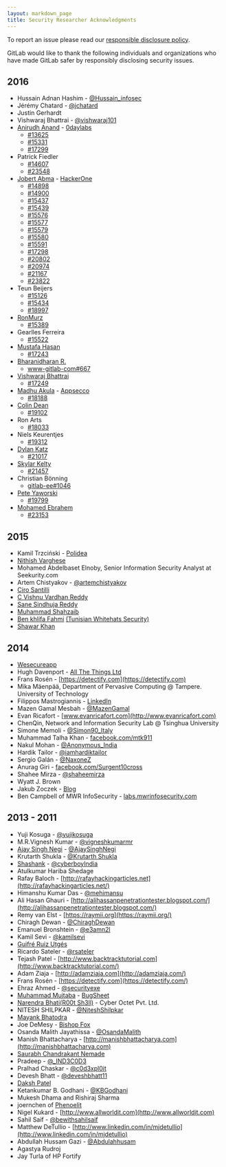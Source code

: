 ```yaml
---
layout: markdown_page
title: Security Researcher Acknowledgments
---
```


To report an issue please read our [responsible disclosure policy](/disclosure).

GitLab would like to thank the following individuals and organizations who have
made GitLab safer by responsibly disclosing security issues.

## 2016

- Hussain Adnan Hashim - [@Hussain_infosec](https://www.facebook.com/profile.php?id=100004366368341)
- Jérémy Chatard - [@jchatard](https://twitter.com/jchatard)
- Justin Gerhardt
- Vishwaraj Bhattrai - [@vishwaraj101](https://twitter.com/vishwaraj101)
- [Anirudh Anand](https://hackerone.com/a0xnirudh) - [0daylabs](https://www.0daylabs.com/)
  - [#13625](https://gitlab.com/gitlab-org/gitlab-ce/issues/13625)
  - [#15331](https://gitlab.com/gitlab-org/gitlab-ce/issues/15331)
  - [#17299](https://gitlab.com/gitlab-org/gitlab-ce/issues/17299)
- Patrick Fiedler
  - [#14607](https://gitlab.com/gitlab-org/gitlab-ce/issues/14607)
  - [#23548](https://gitlab.com/gitlab-org/gitlab-ce/issues/23548)
- [Jobert Abma](https://twitter.com/jobertabma) - [HackerOne](https://hackerone.com/jobert)
  - [#14898](https://gitlab.com/gitlab-org/gitlab-ce/issues/14898)
  - [#14900](https://gitlab.com/gitlab-org/gitlab-ce/issues/14900)
  - [#15437](https://gitlab.com/gitlab-org/gitlab-ce/issues/15437)
  - [#15439](https://gitlab.com/gitlab-org/gitlab-ce/issues/15439)
  - [#15576](https://gitlab.com/gitlab-org/gitlab-ce/issues/15576)
  - [#15577](https://gitlab.com/gitlab-org/gitlab-ce/issues/15577)
  - [#15579](https://gitlab.com/gitlab-org/gitlab-ce/issues/15579)
  - [#15580](https://gitlab.com/gitlab-org/gitlab-ce/issues/15580)
  - [#15591](https://gitlab.com/gitlab-org/gitlab-ce/issues/15591)
  - [#17298](https://gitlab.com/gitlab-org/gitlab-ce/issues/17298)
  - [#20802](https://gitlab.com/gitlab-org/gitlab-ce/issues/20802)
  - [#20974](https://gitlab.com/gitlab-org/gitlab-ce/issues/20974)
  - [#21167](https://gitlab.com/gitlab-org/gitlab-ce/issues/21167)
  - [#23822](https://gitlab.com/gitlab-org/gitlab-ce/issues/23822)
- Teun Beijers
  - [#15126](https://gitlab.com/gitlab-org/gitlab-ce/issues/15126)
  - [#15434](https://gitlab.com/gitlab-org/gitlab-ce/issues/15434)
  - [#18997](https://gitlab.com/gitlab-org/gitlab-ce/issues/18997)
- [RonMurz](https://hackerone.com/ronmurz)
  - [#15389](https://gitlab.com/gitlab-org/gitlab-ce/issues/15389)
- Gearlles Ferreira
  - [#15522](https://gitlab.com/gitlab-org/gitlab-ce/issues/15522)
- [Mustafa Hasan](https://twitter.com/strukt93)
  - [#17243](https://gitlab.com/gitlab-org/gitlab-ce/issues/17243)
- [Bharanidharan R.](https://www.linkedin.com/in/bharanidharanceh)
  - [www-gitlab-com#667](https://gitlab.com/gitlab-com/www-gitlab-com/issues/667)
- [Vishwaraj Bhattrai](https://hackerone.com/vraj)
  - [#17249](https://gitlab.com/gitlab-org/gitlab-ce/issues/17249)
- [Madhu Akula](http://twitter.com/madhuakula) - [Appsecco](http://appsecco.com)
  - [#18188](https://gitlab.com/gitlab-org/gitlab-ce/issues/18188)
- [Colin Dean](https://hackerone.com/colindean)
  - [#19102](https://gitlab.com/gitlab-org/gitlab-ce/issues/19102)
- Ron Arts
  - [#18033](https://gitlab.com/gitlab-org/gitlab-ce/issues/18033)
- Niels Keurentjes
  - [#19312](https://gitlab.com/gitlab-org/gitlab-ce/issues/19312)
- [Dylan Katz](https://dylankatz.com)
  - [#21017](https://gitlab.com/gitlab-org/gitlab-ce/issues/21017)
- [Skylar Kelty](https://hackerone.com/skylarkelty)
  - [#21457](https://gitlab.com/gitlab-org/gitlab-ce/issues/21457)
- Christian Bönning
  - [gitlab-ee#1046](https://gitlab.com/gitlab-org/gitlab-ee/issues/1046)
- [Pete Yaworski](https://twitter.com/yaworsk)
  - [#19799](https://gitlab.com/gitlab-org/gitlab-ce/issues/19799)
- [Mohamed Ebrahem](https://www.facebook.com/PSX0S404)
  - [#23153](https://gitlab.com/gitlab-org/gitlab-ce/issues/23153)

## 2015

- Kamil Trzciński - [Polidea](http://www.polidea.com/)
- [Nithish Varghese](https://www.facebook.com/nithish.varghese)
- Mohamed Abdelbaset Elnoby, Senior Information Security Analyst at Seekurity.com
- Artem Chistyakov - [@artemchistyakov](https://twitter.com/artemchistyakov)
- [Ciro Santilli](http://www.cirosantilli.com/)
- [C Vishnu Vardhan Reddy](https://www.facebook.com/vishnu.dfx)
- [Sane Sindhuja Reddy](https://www.facebook.com/sindhuja.reddy.137)
- [Muhammad Shahzaib](http://www.facebook.com/shazaib.malik.56)
- [Ben khlifa Fahmi](https://twitter.com/benkhlifa_fahmi) [(Tunisian Whitehats Security)](http://benkhlifa.com/)
- [Shawar Khan](https://www.facebook.com/shawarkhanskofficial)

## 2014

- [Wesecureapp](http://wesecureapp.com)
- Hugh Davenport - [All The Things Ltd](http://allthethings.co.nz)
- Frans Rosén - [https://detectify.com](https://detectify.com)
- Mika Mäenpää, Department of Pervasive Computing @ Tampere. University of Technology
- Filippos Mastrogiannis - [LinkedIn](https://www.linkedin.com/pub/filippos-mastrogiannis/68/132/177)
- Mazen Gamal Mesbah - [@MazenGamal](https://twitter.com/mazengamal)
- Evan Ricafort - [www.evanricafort.com](http://www.evanricafort.com)
- ChenQin, Network and Information Security Lab @ Tsinghua University
- Simone Memoli - [@Simon90_Italy](https://twitter.com/Simon90_Italy)
- Muhammad Talha Khan - [facebook.com/mtk911](https://www.facebook.com/mtk911)
- Nakul Mohan - [@Anonymous_India](https://twitter.com/Nakul_Mohan_Cia)
- Hardik Tailor - [@iamhardiktailor](https://twitter.com/iamhardiktailor)
- Sergio Galán - [@NaxoneZ](https://twitter.com/NaxoneZ)
- Anurag Giri - [facebook.com/Surgent10cross](https://www.facebook.com/Surgent10cross)
- Shahee Mirza - [@shaheemirza](https://twitter.com/shaheemirza)
- Wyatt J. Brown
- Jakub Zoczek - [Blog](http://zoczus.blogspot.com)
- Ben Campbell of MWR InfoSecurity - [labs.mwrinfosecurity.com](https://labs.mwrinfosecurity.com)

## 2013 - 2011

- Yuji Kosuga - [@yujikosuga](https://twitter.com/yujikosuga)
- M.R.Vignesh Kumar - [@vigneshkumarmr](https://twitter.com/vigneshkumarmr)
- [Ajay Singh Negi](http://computersecuritywithethicalhacking.blogspot.in/) - [@AjaySinghNegi](https://twitter.com/ajaysinghnegi)
- Krutarth Shukla - [@Krutarth Shukla](https://twitter.com/KrutarthShukla)
- [Shashank](http://www.freemium-devils.in/) - [@cyberboyIndia](https://twitter.com/cyberboyIndia)
- Atulkumar Hariba Shedage
- Rafay Baloch - [http://rafayhackingarticles.net](http://rafayhackingarticles.net/)
- Himanshu Kumar Das - [@mehimansu](https://twitter.com/mehimansu)
- Ali Hasan Ghauri - [http://alihassanpenetrationtester.blogspot.com/](http://alihassanpenetrationtester.blogspot.com/)
- Remy van Elst - [https://raymii.org](https://raymii.org/)
- Chiragh Dewan - [@ChiraghDewan](https://twitter.com/ChiraghDewan)
- Emanuel Bronshtein - [@e3amn2l](https://twitter.com/e3amn2l)
- Kamil Sevi - [@kamilsevi](https://twitter.com/kamilsevi)
- [Guifré Ruiz Utgés](https://linkedin.com/in/guifre)
- Ricardo Sateler - [@rsateler](https://twitter.com/rsateler)
- Tejash Patel - [http://www.backtracktutorial.com](http://www.backtracktutorial.com/)
- Adam Ziaja - [http://adamziaja.com](http://adamziaja.com/)
- Frans Rosén - [https://detectify.com](https://detectify.com/)
- Ehraz Ahmed - [@securityexe](https://twitter.com/securityexe)
- [Muhammad Mujtaba](http://www.twitter.com/mushti) - [BugSheet](http://www.bugsheet.com)
- [Narendra Bhati(R00t Sh3ll)](https://twitter.com/imnarendrabhati) - Cyber Octet Pvt. Ltd.
- NITESH SHILPKAR - [@NiteshShilpkar](https://twitter.com/NiteshShilpkar)
- [Mayank Bhatodra](https://www.facebook.com/iamyourfri3nd)
- Joe DeMesy - [Bishop Fox](http://www.bishopfox.com/)
- Osanda Malith Jayathissa - [@OsandaMalith](https://twitter.com/OsandaMalith)
- Manish Bhattacharya - [http://manishbhattacharya.com](http://manishbhattacharya.com)
- [Saurabh Chandrakant Nemade](https://www.facebook.com/saurabh.nemade)
- Pradeep - [@_IND3C0D3](https://twitter.com/_IND3C0D3)
- Pralhad Chaskar - [@c0d3xpl0it](https://twitter.com/c0d3xpl0it)
- Devesh Bhatt - [@deveshbhatt11](https://twitter.com/deveshbhatt11)
- [Daksh Patel](https://facebook.com/dakshxss)
- Ketankumar B. Godhani - [@KBGodhani](https://twitter.com/KBGodhani)
- Mukesh Dhama and Rishiraj Sharma
- joernchen of [Phenoelit](http://www.phenoelit.de/)
- Nigel Kukard - [http://www.allworldit.com](http://www.allworldit.com)
- Sahil Saif - [@bewithsahilsaif](https://twitter.com/bewithsahilsaif)
- Matthew DeTullio - [http://www.linkedin.com/in/mjdetullio](http://www.linkedin.com/in/mjdetullio)
- Abdullah Hussam Gazi - [@Abdulahhusam](https://twitter.com/Abdulahhusam)
- Agastya Rudroj
- Jay Turla of HP Fortify
